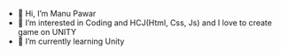 - 👋 Hi, I’m Manu Pawar
- 👀 I’m interested in Coding and HCJ(Html, Css, Js) and I love to create game on UNITY
- 🌱 I’m currently learning Unity

<!---
m-pawar/m-pawar is a ✨ special ✨ repository because its `README.md` (this file) appears on your GitHub profile.
You can click the Preview link to take a look at your changes.
--->
